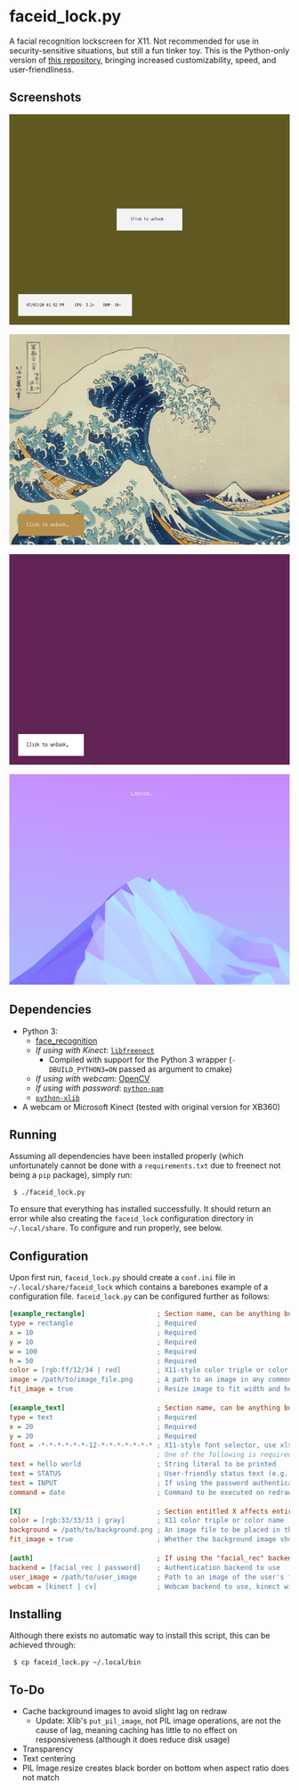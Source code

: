 # faceid\_lock.py

A facial recognition lockscreen for X11.  Not recommended for use in security-sensitive situations, but still a fun tinker toy.  This is the Python-only version of [this repository](https://github.com/Cubified/faceid_lock), bringing increased customizability, speed, and user-friendliness.

## Screenshots

![Screenshot 1](https://github.com/Cubified/faceid_lock.py/blob/master/screenshot1.png)

![Screenshot 2](https://github.com/Cubified/faceid_lock.py/blob/master/screenshot2.png)

![Screenshot 3](https://github.com/Cubified/faceid_lock.py/blob/master/screenshot3.png)

![Screenshot 4](https://github.com/Cubified/faceid_lock.py/blob/master/screenshot4.png)

## Dependencies

- Python 3:
  - [face_recognition](https://github.com/ageitgey/face_recognition)
  - _If using with Kinect_: [`libfreenect`](https://github.com/openkinect/libfreenect)
    - Compiled with support for the Python 3 wrapper (`-DBUILD_PYTHON3=ON` passed as argument to cmake)
  - _If using with webcam_: [OpenCV](https://opencv.org)
  - _If using with password_: [`python-pam`](https://github.com/FirefighterBlu3/python-pam)
  - [`python-xlib`](https://github.com/python-xlib/python-xlib)
- A webcam or Microsoft Kinect (tested with original version for XB360)

## Running

Assuming all dependencies have been installed properly (which unfortunately cannot be done with a `requirements.txt` due to freenect not being a `pip` package), simply run:

     $ ./faceid_lock.py

To ensure that everything has installed successfully.  It should return an error while also creating the `faceid_lock` configuration directory in `~/.local/share`.  To configure and run properly, see below.

## Configuration

Upon first run, `faceid_lock.py` should create a `conf.ini` file in `~/.local/share/faceid_lock` which contains a barebones example of a configuration file.  `faceid_lock.py` can be configured further as follows:

```ini
[example_rectangle]                  ; Section name, can be anything but must be unique
type = rectangle                     ; Required
x = 10                               ; Required
y = 10                               ; Required
w = 100                              ; Required
h = 50                               ; Required
color = [rgb:ff/12/34 | red]         ; X11-style color triple or color name
image = /path/to/image_file.png      ; A path to an image in any common format
fit_image = true                     ; Resize image to fit width and height specified earlier (does not respect aspect ratio)

[example_text]                       ; Section name, can be anything but must be unique
type = text                          ; Required
x = 20                               ; Required
y = 20                               ; Required
font = -*-*-*-*-*-*-12-*-*-*-*-*-*-* ; X11-style font selector, use xlsfonts or xfontsel to view choices
                                     ; One of the following is required
text = hello world                   ; String literal to be printed
text = STATUS                        ; User-friendly status text (e.g. "Setting up...," "Checking...," "Face not recognized.")
text = INPUT                         ; If using the password authentication backend (see below), a masked (asterisked) string of user input
command = date                       ; Command to be executed on redraw, output is printed

[X]                                  ; Section entitled X affects entire screen, all keys are optional
color = [rgb:33/33/33 | gray]        ; X11 color triple or color name
background = /path/to/background.png ; An image file to be placed in the background, can be in any common format
fit_image = true                     ; Whether the background image should be scaled to fit the entire screen

[auth]                               ; If using the "facial_rec" backend, all keys are required -- if not, only the "backend" key is required
backend = [facial_rec | password]    ; Authentication backend to use
user_image = /path/to/user_image     ; Path to an image of the user's face, can be in any common format (facial_rec backend only)
webcam = [kinect | cv]               ; Webcam backend to use, kinect will use freenect while cv will use OpenCV (facial_rec backend only)
```

## Installing

Although there exists no automatic way to install this script, this can be achieved through:

     $ cp faceid_lock.py ~/.local/bin

## To-Do

- Cache background images to avoid slight lag on redraw
  - Update: Xlib's `put_pil_image`, not PIL image operations, are not the cause of lag, meaning caching has little to no effect on responsiveness (although it does reduce disk usage)
- Transparency
- Text centering
- PIL Image.resize creates black border on bottom when aspect ratio does not match
